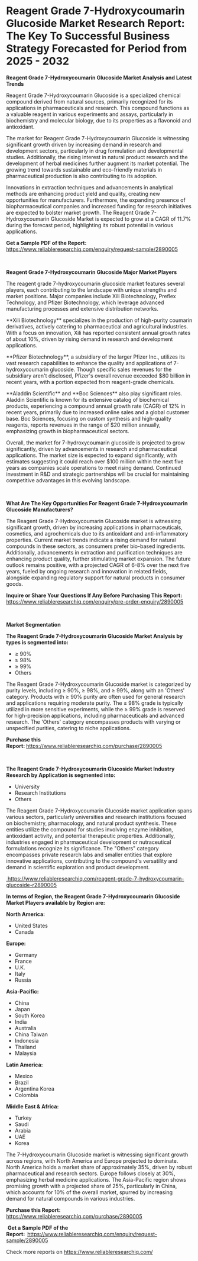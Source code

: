 <p><h1>Reagent Grade 7-Hydroxycoumarin Glucoside Market Research Report: The Key To Successful Business Strategy Forecasted for Period from 2025 - 2032</h1></p><p><strong>Reagent Grade 7-Hydroxycoumarin Glucoside Market Analysis and Latest Trends</strong></p>
<p><p>Reagent Grade 7-Hydroxycoumarin Glucoside is a specialized chemical compound derived from natural sources, primarily recognized for its applications in pharmaceuticals and research. This compound functions as a valuable reagent in various experiments and assays, particularly in biochemistry and molecular biology, due to its properties as a flavonoid and antioxidant.</p><p>The market for Reagent Grade 7-Hydroxycoumarin Glucoside is witnessing significant growth driven by increasing demand in research and development sectors, particularly in drug formulation and developmental studies. Additionally, the rising interest in natural product research and the development of herbal medicines further augment its market potential. The growing trend towards sustainable and eco-friendly materials in pharmaceutical production is also contributing to its adoption.</p><p>Innovations in extraction techniques and advancements in analytical methods are enhancing product yield and quality, creating new opportunities for manufacturers. Furthermore, the expanding presence of biopharmaceutical companies and increased funding for research initiatives are expected to bolster market growth. The Reagent Grade 7-Hydroxycoumarin Glucoside Market is expected to grow at a CAGR of 11.7% during the forecast period, highlighting its robust potential in various applications.</p></p>
<p><strong>Get a Sample PDF of the Report:&nbsp;</strong> <a href="https://www.reliableresearchiq.com/enquiry/request-sample/2890005?utm_campaign=3259&utm_medium=2&utm_source=Github&utm_content=ia&utm_term=14032025&utm_id=reagent-grade-7-hydroxycoumarin-glucoside">https://www.reliableresearchiq.com/enquiry/request-sample/2890005</a></p>
<p>&nbsp;</p>
<p><strong>Reagent Grade 7-Hydroxycoumarin Glucoside Major Market Players</strong></p>
<p><p>The reagent grade 7-hydroxycoumarin glucoside market features several players, each contributing to the landscape with unique strengths and market positions. Major companies include Xili Biotechnology, Preflex Technology, and Pfizer Biotechnology, which leverage advanced manufacturing processes and extensive distribution networks.</p><p>**Xili Biotechnology** specializes in the production of high-purity coumarin derivatives, actively catering to pharmaceutical and agricultural industries. With a focus on innovation, Xili has reported consistent annual growth rates of about 10%, driven by rising demand in research and development applications.</p><p>**Pfizer Biotechnology**, a subsidiary of the larger Pfizer Inc., utilizes its vast research capabilities to enhance the quality and applications of 7-hydroxycoumarin glucoside. Though specific sales revenues for the subsidiary aren't disclosed, Pfizer's overall revenue exceeded $80 billion in recent years, with a portion expected from reagent-grade chemicals.</p><p>**Aladdin Scientific** and **Boc Sciences** also play significant roles. Aladdin Scientific is known for its extensive catalog of biochemical products, experiencing a compound annual growth rate (CAGR) of 12% in recent years, primarily due to increased online sales and a global customer base. Boc Sciences, focusing on custom synthesis and high-quality reagents, reports revenues in the range of $20 million annually, emphasizing growth in biopharmaceutical sectors.</p><p>Overall, the market for 7-hydroxycoumarin glucoside is projected to grow significantly, driven by advancements in research and pharmaceutical applications. The market size is expected to expand significantly, with estimates suggesting it could reach over $100 million within the next five years as companies scale operations to meet rising demand. Continued investment in R&D and strategic partnerships will be crucial for maintaining competitive advantages in this evolving landscape.</p></p>
<p>&nbsp;</p>
<p><strong>What Are The Key Opportunities For Reagent Grade 7-Hydroxycoumarin Glucoside Manufacturers?</strong></p>
<p><p>The Reagent Grade 7-Hydroxycoumarin Glucoside market is witnessing significant growth, driven by increasing applications in pharmaceuticals, cosmetics, and agrochemicals due to its antioxidant and anti-inflammatory properties. Current market trends indicate a rising demand for natural compounds in these sectors, as consumers prefer bio-based ingredients. Additionally, advancements in extraction and purification techniques are enhancing product quality, further stimulating market expansion. The future outlook remains positive, with a projected CAGR of 6-8% over the next five years, fueled by ongoing research and innovation in related fields, alongside expanding regulatory support for natural products in consumer goods.</p></p>
<p><strong>Inquire or Share Your Questions If Any Before Purchasing This Report:</strong> <a href="https://www.reliableresearchiq.com/enquiry/pre-order-enquiry/2890005?utm_campaign=3259&utm_medium=2&utm_source=Github&utm_content=ia&utm_term=14032025&utm_id=reagent-grade-7-hydroxycoumarin-glucoside">https://www.reliableresearchiq.com/enquiry/pre-order-enquiry/2890005</a></p>
<p>&nbsp;</p>
<p><strong>Market Segmentation</strong></p>
<p><strong>The Reagent Grade 7-Hydroxycoumarin Glucoside Market Analysis by types is segmented into:</strong></p>
<p><ul><li>≥ 90%</li><li>≥ 98%</li><li>≥ 99%</li><li>Others</li></ul></p>
<p><p>The Reagent Grade 7-Hydroxycoumarin Glucoside market is categorized by purity levels, including ≥ 90%, ≥ 98%, and ≥ 99%, along with an 'Others' category. Products with ≥ 90% purity are often used for general research and applications requiring moderate purity. The ≥ 98% grade is typically utilized in more sensitive experiments, while the ≥ 99% grade is reserved for high-precision applications, including pharmaceuticals and advanced research. The 'Others' category encompasses products with varying or unspecified purities, catering to niche applications.</p></p>
<p><strong>Purchase this Report:&nbsp;</strong><a href="https://www.reliableresearchiq.com/purchase/2890005?utm_campaign=3259&utm_medium=2&utm_source=Github&utm_content=ia&utm_term=14032025&utm_id=reagent-grade-7-hydroxycoumarin-glucoside">https://www.reliableresearchiq.com/purchase/2890005</a></p>
<p>&nbsp;</p>
<p><strong>The Reagent Grade 7-Hydroxycoumarin Glucoside Market Industry Research by Application is segmented into:</strong></p>
<p><ul><li>University</li><li>Research Institutions</li><li>Others</li></ul></p>
<p><p>The Reagent Grade 7-Hydroxycoumarin Glucoside market application spans various sectors, particularly universities and research institutions focused on biochemistry, pharmacology, and natural product synthesis. These entities utilize the compound for studies involving enzyme inhibition, antioxidant activity, and potential therapeutic properties. Additionally, industries engaged in pharmaceutical development or nutraceutical formulations recognize its significance. The "Others" category encompasses private research labs and smaller entities that explore innovative applications, contributing to the compound's versatility and demand in scientific exploration and product development.</p></p>
<p><a href="https://www.reliableresearchiq.com/reagent-grade-7-hydroxycoumarin-glucoside-r2890005?utm_campaign=3259&utm_medium=2&utm_source=Github&utm_content=ia&utm_term=14032025&utm_id=reagent-grade-7-hydroxycoumarin-glucoside">&nbsp;https://www.reliableresearchiq.com/reagent-grade-7-hydroxycoumarin-glucoside-r2890005</a></p>
<p><strong>In terms of Region, the Reagent Grade 7-Hydroxycoumarin Glucoside Market Players available by Region are:</strong></p>
<p>
    <p> <strong> North America: </strong>
        <ul>
            <li>United States</li>
            <li>Canada</li>
        </ul>
        </p> 
    <p> <strong> Europe: </strong>
        <ul>
            <li>Germany</li>
            <li>France</li>
            <li>U.K.</li>
            <li>Italy</li>
            <li>Russia</li>
        </ul>
        </p> 
    <p> <strong> Asia-Pacific: </strong>
        <ul>
            <li>China</li>
            <li>Japan</li>
            <li>South Korea</li>
            <li>India</li>
            <li>Australia</li>
            <li>China Taiwan</li>
            <li>Indonesia</li>
            <li>Thailand</li>
            <li>Malaysia</li>
        </ul>
        </p> 
    <p> <strong> Latin America: </strong>
        <ul>
            <li>Mexico</li>
            <li>Brazil</li>
            <li>Argentina Korea</li>
            <li>Colombia</li>
        </ul>
        </p> 
    <p> <strong> Middle East & Africa: </strong>
        <ul>
            <li>Turkey</li>
            <li>Saudi</li>
            <li>Arabia</li>
            <li>UAE</li>
            <li>Korea</li>
        </ul>
    </p>
    </p>
<p><p>The 7-Hydroxycoumarin Glucoside market is witnessing significant growth across regions, with North America and Europe projected to dominate. North America holds a market share of approximately 35%, driven by robust pharmaceutical and research sectors. Europe follows closely at 30%, emphasizing herbal medicine applications. The Asia-Pacific region shows promising growth with a projected share of 25%, particularly in China, which accounts for 10% of the overall market, spurred by increasing demand for natural compounds in various industries.</p></p>
<p><strong>Purchase this Report: </strong><a href="https://www.reliableresearchiq.com/purchase/2890005?utm_campaign=3259&utm_medium=2&utm_source=Github&utm_content=ia&utm_term=14032025&utm_id=reagent-grade-7-hydroxycoumarin-glucoside">https://www.reliableresearchiq.com/purchase/2890005</a></p>
<p>&nbsp;<strong>Get a Sample PDF of the Report:&nbsp;&nbsp;</strong><a href="https://www.reliableresearchiq.com/enquiry/request-sample/2890005?utm_campaign=3259&utm_medium=2&utm_source=Github&utm_content=ia&utm_term=14032025&utm_id=reagent-grade-7-hydroxycoumarin-glucoside">https://www.reliableresearchiq.com/enquiry/request-sample/2890005</a></p>
<p><strong></strong></p>
<p>Check more reports on <a href="https://www.reliableresearchiq.com/?utm_campaign=3259&utm_medium=2&utm_source=Github&utm_content=ia&utm_term=14032025&utm_id=reagent-grade-7-hydroxycoumarin-glucoside">https://www.reliableresearchiq.com/</a></p>